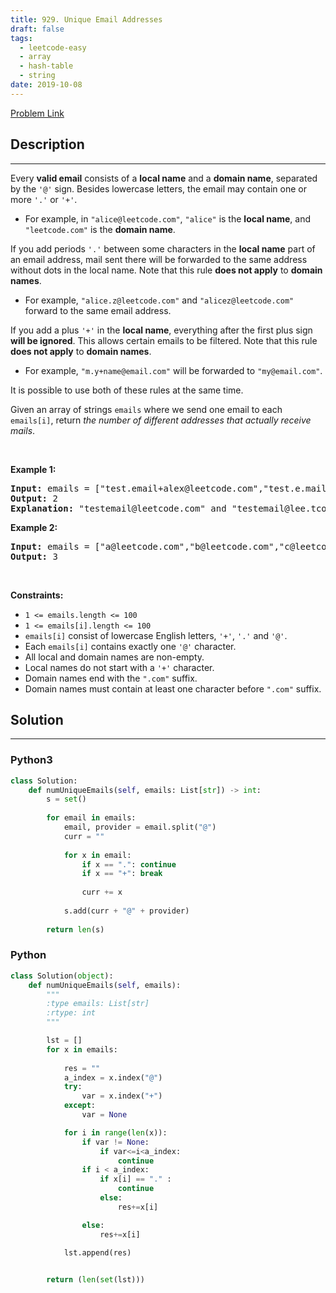 ```yaml
---
title: 929. Unique Email Addresses
draft: false
tags: 
  - leetcode-easy
  - array
  - hash-table
  - string
date: 2019-10-08
---
```


[Problem Link](https://leetcode.com/problems/unique-email-addresses/)

## Description

---
<p>Every <strong>valid email</strong> consists of a <strong>local name</strong> and a <strong>domain name</strong>, separated by the <code>&#39;@&#39;</code> sign. Besides lowercase letters, the email may contain one or more <code>&#39;.&#39;</code> or <code>&#39;+&#39;</code>.</p>

<ul>
	<li>For example, in <code>&quot;alice@leetcode.com&quot;</code>, <code>&quot;alice&quot;</code> is the <strong>local name</strong>, and <code>&quot;leetcode.com&quot;</code> is the <strong>domain name</strong>.</li>
</ul>

<p>If you add periods <code>&#39;.&#39;</code> between some characters in the <strong>local name</strong> part of an email address, mail sent there will be forwarded to the same address without dots in the local name. Note that this rule <strong>does not apply</strong> to <strong>domain names</strong>.</p>

<ul>
	<li>For example, <code>&quot;alice.z@leetcode.com&quot;</code> and <code>&quot;alicez@leetcode.com&quot;</code> forward to the same email address.</li>
</ul>

<p>If you add a plus <code>&#39;+&#39;</code> in the <strong>local name</strong>, everything after the first plus sign <strong>will be ignored</strong>. This allows certain emails to be filtered. Note that this rule <strong>does not apply</strong> to <strong>domain names</strong>.</p>

<ul>
	<li>For example, <code>&quot;m.y+name@email.com&quot;</code> will be forwarded to <code>&quot;my@email.com&quot;</code>.</li>
</ul>

<p>It is possible to use both of these rules at the same time.</p>

<p>Given an array of strings <code>emails</code> where we send one email to each <code>emails[i]</code>, return <em>the number of different addresses that actually receive mails</em>.</p>

<p>&nbsp;</p>
<p><strong class="example">Example 1:</strong></p>

<pre>
<strong>Input:</strong> emails = [&quot;test.email+alex@leetcode.com&quot;,&quot;test.e.mail+bob.cathy@leetcode.com&quot;,&quot;testemail+david@lee.tcode.com&quot;]
<strong>Output:</strong> 2
<strong>Explanation:</strong> &quot;testemail@leetcode.com&quot; and &quot;testemail@lee.tcode.com&quot; actually receive mails.
</pre>

<p><strong class="example">Example 2:</strong></p>

<pre>
<strong>Input:</strong> emails = [&quot;a@leetcode.com&quot;,&quot;b@leetcode.com&quot;,&quot;c@leetcode.com&quot;]
<strong>Output:</strong> 3
</pre>

<p>&nbsp;</p>
<p><strong>Constraints:</strong></p>

<ul>
	<li><code>1 &lt;= emails.length &lt;= 100</code></li>
	<li><code>1 &lt;= emails[i].length &lt;= 100</code></li>
	<li><code>emails[i]</code> consist of lowercase English letters, <code>&#39;+&#39;</code>, <code>&#39;.&#39;</code> and <code>&#39;@&#39;</code>.</li>
	<li>Each <code>emails[i]</code> contains exactly one <code>&#39;@&#39;</code> character.</li>
	<li>All local and domain names are non-empty.</li>
	<li>Local names do not start with a <code>&#39;+&#39;</code> character.</li>
	<li>Domain names end with the <code>&quot;.com&quot;</code> suffix.</li>
	<li>Domain names must contain at least one character before <code>&quot;.com&quot;</code> suffix.</li>
</ul>


## Solution

---
### Python3
``` py title='unique-email-addresses'
class Solution:
    def numUniqueEmails(self, emails: List[str]) -> int:
        s = set()
        
        for email in emails:
            email, provider = email.split("@")
            curr = ""
            
            for x in email:
                if x == ".": continue
                if x == "+": break
                
                curr += x
            
            s.add(curr + "@" + provider)
        
        return len(s)
```
### Python
``` py title='unique-email-addresses'
class Solution(object):
    def numUniqueEmails(self, emails):
        """
        :type emails: List[str]
        :rtype: int
        """

        lst = []
        for x in emails:
 
            res = ""
            a_index = x.index("@")
            try:
                var = x.index("+")
            except:
                var = None

            for i in range(len(x)):
                if var != None:
                    if var<=i<a_index:
                        continue
                if i < a_index:
                    if x[i] == "." :
                        continue
                    else:
                        res+=x[i]

                else:
                    res+=x[i]

            lst.append(res)
            

        return (len(set(lst)))
                    
                
```

